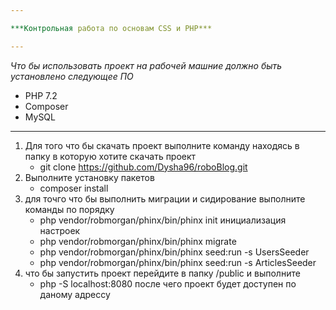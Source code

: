```yaml
---

***Контрольная работа по основам CSS и PHP***

---
```


*Что бы использовать проект на рабочей машние должно быть установлено следующее ПО*

+ PHP 7.2
+ Composer
+ MySQL

---
1. Для того что бы скачать проект выполните команду находясь в папку в которую хотите скачать проект
    + git clone https://github.com/Dysha96/roboBlog.git
3. Выполните установку пакетов
    + composer install
3. для точго что бы выполнить миграции и сидирование выполните команды по порядку
    + php vendor/robmorgan/phinx/bin/phinx init инициализация настроек
    + php vendor/robmorgan/phinx/bin/phinx migrate
    + php vendor/robmorgan/phinx/bin/phinx seed:run -s UsersSeeder
    + php vendor/robmorgan/phinx/bin/phinx seed:run -s ArticlesSeeder
4. что бы запустить проект перейдите в папку /public и выполните
    + php -S localhost:8080 после чего проект будет доступен по даному адрессу